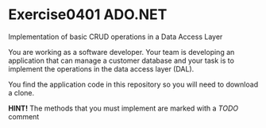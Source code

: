 # Exercise0401 ADO.NET
Implementation of basic CRUD operations in a Data Access Layer

You are working as a software developer. Your team is developing an application that can manage a customer database and your task is to implement the operations in the data access layer (DAL). 

You find the application code in this repository so you will need to download a clone.


**HINT!** The methods that you must implement are marked with a *TODO* comment
